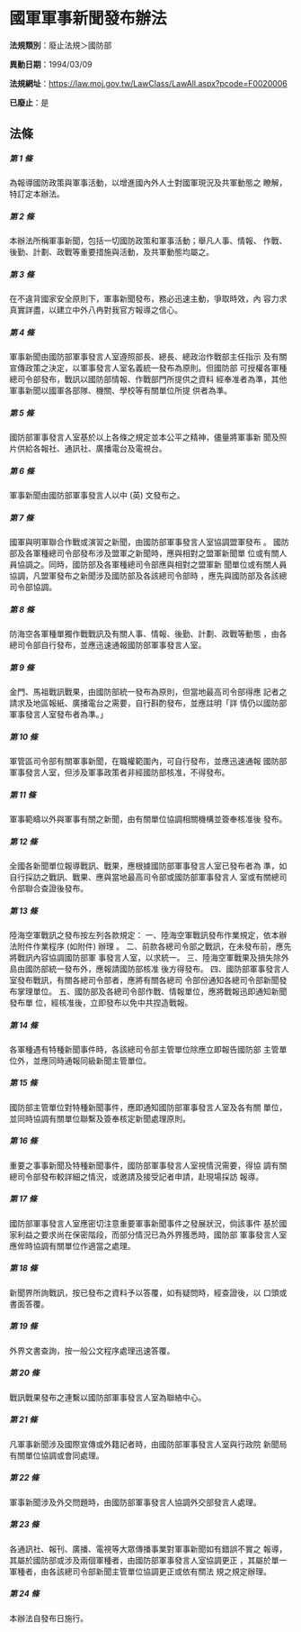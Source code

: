 # 國軍軍事新聞發布辦法

**法規類別**：廢止法規＞國防部

**異動日期**：1994/03/09  

**法規網址**：https://law.moj.gov.tw/LawClass/LawAll.aspx?pcode=F0020006

**已廢止**：是



## 法條
##### 第 1 條
為報導國防政策與軍事活動，以增進國內外人士對國軍現況及共軍動態之
瞭解，特訂定本辦法。

##### 第 2 條
本辦法所稱軍事新聞，包括一切國防政策和軍事活動；舉凡人事、情報、
作戰、後勤、計劃、政戰等重要措施與活動，及共軍動態均屬之。

##### 第 3 條
在不違背國家安全原則下，軍事新聞發布，務必迅速主動，爭取時效，內
容力求真實詳盡，以建立中外八冉對我官方報導之信心。

##### 第 4 條
軍事新聞由國防部軍事發言人室遵照部長、總長、總政治作戰部主任指示
及有關宣傳政策之決定，以軍事發言人室名義統一發布為原則。但國防部
可授權各軍種總司令部發布，戰訊以國防部情報、作戰部門所提供之資料
經奉准者為準，其他軍事新聞以國軍各部隊、機關、學校等有關單位所提
供者為準。

##### 第 5 條
國防部軍事發言人室基於以上各條之規定並本公平之精神，儘量將軍事新
聞及照片供給各報社、通訊社、廣播電台及電視台。

##### 第 6 條
軍事新聞由國防部軍事發言人以中 (英) 文發布之。

##### 第 7 條
國軍與明軍聯合作戰或演習之新聞，由國防部軍事發言人室協調盟軍發布
。
國防部及各軍種總司令部發布涉及盟軍之新聞時，應與相對之盟軍新聞單
位或有關人員協調之。同時，國防部及各軍種總司令部應與相對之盟軍新
聞單位或有關人員協調，凡盟軍發布之新聞涉及國防部及各該總司令部時
，應先與國防部及各該總司令部協調。

##### 第 8 條
防海空各軍種單獨作戰戰訊及有關人事、情報、後勤、計劃、政戰等動態
，由各總司令部自行發布，並應迅速通報國防部軍事發言人室。

##### 第 9 條
金門、馬祖戰訊戰果，由國防部統一發布為原則，但當地最高司令部得應
記者之請求及地區報紙、廣播電台之需要，自行斟酌發布，並應註明「詳
情仍以國防部軍事發言人室發布者為準。」

##### 第 10 條
軍管區司令部有關軍事新聞，在職權範圍內，可自行發布，並應迅速通報
國防部軍事發言人室，但涉及軍事政策者非經國防部核准，不得發布。

##### 第 11 條
軍事範疇以外與軍事有關之新聞，由有關單位協調相關機構並簽奉核准後
發布。

##### 第 12 條
全國各新聞單位報導戰訊、戰果，應根據國防部軍事發言人室已發布者為
準，如自行採訪之戰訊、戰果、應與當地最高司令部或國防部軍事發言人
室或有關總司令部聯合查證後發布。

##### 第 13 條
陸海空軍戰訊之發布按左列各款規定：
一、陸海空軍戰訊發布作業規定，依本辦法附件作業程序 (如附件) 辦理
    。
二、前款各總司令部之戰訊，在未發布前，應先將戰訊內容協調國防部軍
    事發言人室，以求統一。
三、陸海空軍戰果及損失除外島由國防部統一發布外，應報請國防部核准
    後方得發布。
四、國防部軍事發言人室發布戰訊，有關各總司令部者，應將有關各總司
    令部份通知各總司令部新聞發布掌理單位。
五、國防部及各總司令部作戰、情報單位，應將戰報迅即通知新聞發布單
    位，經核准後，立即發布以免中共捏造戰報。


##### 第 14 條
各軍種遇有特種新聞事件時，各該總司令部主管單位除應立即報告國防部
主管單位外，並應同時通報同級新聞主管單位。

##### 第 15 條
國防部主管單位對特種新聞事件，應即通知國防部軍事發言人室及各有關
單位，並同時協調有關單位聯繫及簽奉核定新聞處理原則。

##### 第 16 條
重要之事事新聞及特種新聞事件，國防部軍事發言人室視情況需要，得協
調有關總司令部發布較詳細之情況，或邀請及接受記者申請，赴現場採訪
報導。

##### 第 17 條
國防部軍事發言人室應密切注意重要軍事新聞事件之發展狀況，倘該事件
基於國家利益之要求尚在保密階段，而部分情況已為外界獲悉時，國防部
軍事發言人室應侔時協調有關單位作適當之處理。

##### 第 18 條
新聞界所詢戰訊，按已發布之資料予以答覆，如有疑問時，經查證後，以
口頭或書面答覆。

##### 第 19 條
外界文書查詢，按一般公文程序處理迅速答覆。

##### 第 20 條
戰訊戰果發布之連繫以國防部軍事發言人室為聯絡中心。

##### 第 21 條
凡軍事新聞涉及國際宣傳或外籍記者時，由國防部軍事發言人室與行政院
新聞局有關單位協調或會同處理。

##### 第 22 條
軍事新聞涉及外交問題時，由國防部軍事發言人協調外交部發言人處理。

##### 第 23 條
各通訊社、報刊、廣播、電視等大眾傳播事業對軍事新聞如有錯誤不實之
報導，其屬於國防部或涉及兩個軍種者，由國防部軍事發言人室協調更正
，其屬於單一軍種者，由各該總司令部新聞主管單位協調更正或依有關法
規之規定辦理。

##### 第 24 條
本辦法自發布日施行。


